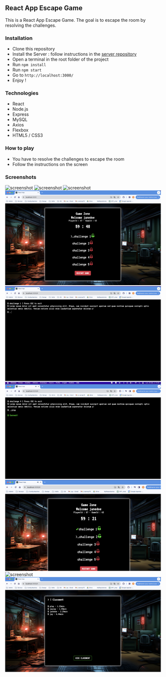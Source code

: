 ## React App Escape Game

This is a React App Escape Game. The goal is to escape the room by resolving the challenges.

### Installation
- Clone this repository
- Install the Server : follow instructions in the [server repository]('./server-escape-game/README.md')
- Open a terminal in the root folder of the project
- Run `npm install`
- Run `npm start`
- Go to `http://localhost:3000/`
- Enjoy !

### Technologies
- React
- Node.js
- Express
- MySQL
- Axios
- Flexbox
- HTML5 / CSS3

### How to play
- You have to resolve the challenges to escape the room
- Follow the instructions on the screen

### Screenshots
![screenshot](./screenshots/home.png)
![screenshot](./screenshots/playerForm.png)
![screenshot](./screenshots/playerFormInput.png)
![screenshot](./screenshots/gameZone.png)
![screenshot](./screenshots/challengeZone.png)
![screenshot](./screenshots/challengeResolve.png)
![screenshot](./screenshots/listChallenge.png)
![screenshot](./screenshots/gameWin.png)
![screenshot](./screenshots/classment.png)
